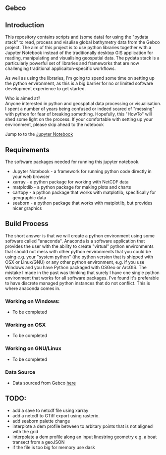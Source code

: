 Gebco
---

## Introduction

This repository contains scripts and (some data) for using the "pydata stack" to read, process and visulise global bathymetry data from the Gebco project. The aim of this project is to use python libraries together with a Jupyter Notebook instead of the traditionally desktop GIS application for reading, manipulating and visualising geospatial data. The pydata stack is a particularly powerful set of libraries and frameworks that are now challenging traditional applicaiton-specific workflows.

As well as using the libraries, I'm going to spend some time on setting up the python environment, as this is a big barrier for no or limited software development experience to get started.

Who is aimed at?  
Anyone interested in python and geospatial data processing or visualisation. I spent a number of years being confused or indeed scared of "messing" with python for fear of breaking something. Hopefully, this "HowTo" will shed some light on the process. If your comfortable with setting up your environment, please skip ahead to the notebook

Jump to to the [Jupyter Notebook](gebco-read-viz.ipynb)

## Requirements
The software packages needed for running this jupyter notebook.
* Jupyter Notebook - a framework for running python code directly in your web browser
* xarray - a python package for working with NetCDF data
* matplotlib - a python package for making plots and charts
* cartopy - a python package that works with matplotlib, specifically for geographic data
* seaborn - a python package that works with matplotlib, but provides nicer graphics

## Build Process
The short answer is that we will create a python environment using some software called "anaconda".
Anaconda is a software application that provides the user with the ability to create "virtual" python environments that should not mess with other python environments that you could be using e.g. your "system python" (the python version that is shipped with OSX or Linux/GNU) or any other python environment, e.g. if you use Windows and you have Python packaged with OSGeo or ArcGIS. The mistake I made in the past was thinking that surely I have one single python environment that works for all software packages. I've found it's preferable to have discrete managed python instances that do not conflict. This is where anaconda comes in.

### Working on Windows:
* To be completed

### Working on OSX
* To be completed

### Working on GNU/Linux
* To be completed

### Data Source
* Data sourced from Gebco [here](https://www.gebco.net/data_and_products/gridded_bathymetry_data/)

## TODO:
* add a save to netcdf file using xarray
* add a netcdf to GTiff export using rasterio.
* add seaborn palette change
* interplote a dem profile between to arbitary points that is not aligned with the grid
* interpolate a dem profile along an input linestring geometry e.g. a boat transect from a geoJSON
* if the file is too big for memory use dask
